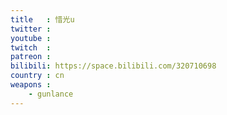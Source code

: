 ```yaml
---
title   : 惜光u
twitter :
youtube :
twitch  :
patreon :
bilibili: https://space.bilibili.com/320710698
country : cn
weapons :
    - gunlance
---
```

